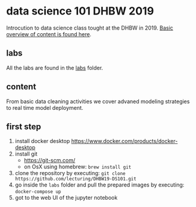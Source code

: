 # data science 101 DHBW 2019

Introcution to data science class tought at the DHBW in 2019. [Basic overview of content is found here](https://georgheiler.com/courses/dhbw19-ds101/).

## labs
All the labs are found in the [labs](labs) folder.

## content

From basic data cleaning activities we cover advaned modeling strategies to real time model deployment.

## first step

1. install docker desktop https://www.docker.com/products/docker-desktop
2. install git
	- https://git-scm.com/
	- on OsX using homebrew: `brew install git`
2. clone the repository by executing: `git clone https://github.com/lecturing/DHBW19-DS101.git`
3. go inside the `labs` folder and pull the prepared images by executing: `docker-compose up`
4. got to the web UI of the jupyter notebook
